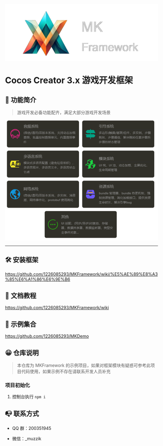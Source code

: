 <div style="text-align:left">
    <img src="./home/logo.png" alt="Image" />
</div>

# Cocos Creator 3.x 游戏开发框架

## 📣 功能简介

> 游戏开发必备功能配齐，满足大部分游戏开发场景

<div style="text-align:center">
    <img src="./home/功能简介.png" alt="Image" />
</div>

---

## 🛠️ 安装框架

https://github.com/1226085293/MKFramework/wiki/%E5%AE%89%E8%A3%85%E6%A1%86%E6%9E%B6

## 📗 文档教程

https://github.com/1226085293/MKFramework/wiki

## 🧩 示例集合

https://github.com/1226085293/MKDemo

## 😀 仓库说明

> 本仓库为 MKFramework 的示例项目，如果对框架模块有疑惑可参考此项目代码使用，如果示例不存在请联系开发人员补充

### 项目初始化

1. 控制台执行 `npm i`

## 📭 联系方式

- QQ 群：200351945

- 微信：_muzzik
